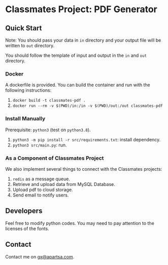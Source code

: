 # Classmates Project: PDF Generator

## Quick Start

Note: You should pass your data in `in` directory and your output file will be written to `out` directory.

You should follow the template of input and output in the `in` and `out` directory.

### Docker

A dockerfile is provided. You can build the container and run with the following instructions:

1. `docker build -t classmates-pdf .`
2. `docker run --rm -v $(PWD)/in:/in -v $(PWD)/out:/out classmates-pdf`


### Install Manually

Prerequisite: `python3` (test on `python3.8`).

1. `python3 -m pip install -r src/requirements.txt`: install dependency.
2. `python3 src/main.py`: run.

### As a Component of Classmates Project

We also implement several things to connect with the Classmates projects:

1. `redis` as a message queue.
2. Retrieve and upload data from MySQL Database.
3. Upload pdf to cloud storage.
4. Send email to notify users.

## Developers

Feel free to modify python codes. You may need to pay attention to the licenses of the fonts.

## Contact

Contact me on [gx@apartsa.com](mailto://gx@apartsa.com).
